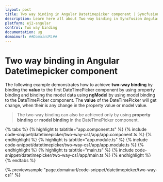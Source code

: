 ```yaml
---
layout: post
title: Two way binding in Angular Datetimepicker component | Syncfusion
description: Learn here all about Two way binding in Syncfusion Angular Datetimepicker component of Syncfusion Essential JS 2 and more.
platform: ej2-angular
control: Two way binding 
documentation: ug
domainurl: ##DomainURL##
---
```


# Two way binding in Angular Datetimepicker component

The following example demonstrates how to achieve **two-way binding** by binding the **value** to the first DateTimePicker component by using property binding and binding the model data using **ngModel** by using model binding to the DateTimePicker component. The **value** of the DateTimePicker will get change, when their is any change in the property value or model value.

> The two-way binding can also be achieved only by using **property binding** or **model binding** in the DateTimePicker component.

{% tabs %}
{% highlight ts tabtitle="app.component.ts" %}
{% include code-snippet/datetimepicker/two-way-cs1/app/app.component.ts %}
{% endhighlight %}
{% highlight ts tabtitle="app.module.ts" %}
{% include code-snippet/datetimepicker/two-way-cs1/app/app.module.ts %}
{% endhighlight %}
{% highlight ts tabtitle="main.ts" %}
{% include code-snippet/datetimepicker/two-way-cs1/app/main.ts %}
{% endhighlight %}
{% endtabs %}
  
{% previewsample "page.domainurl/code-snippet/datetimepicker/two-way-cs1" %}